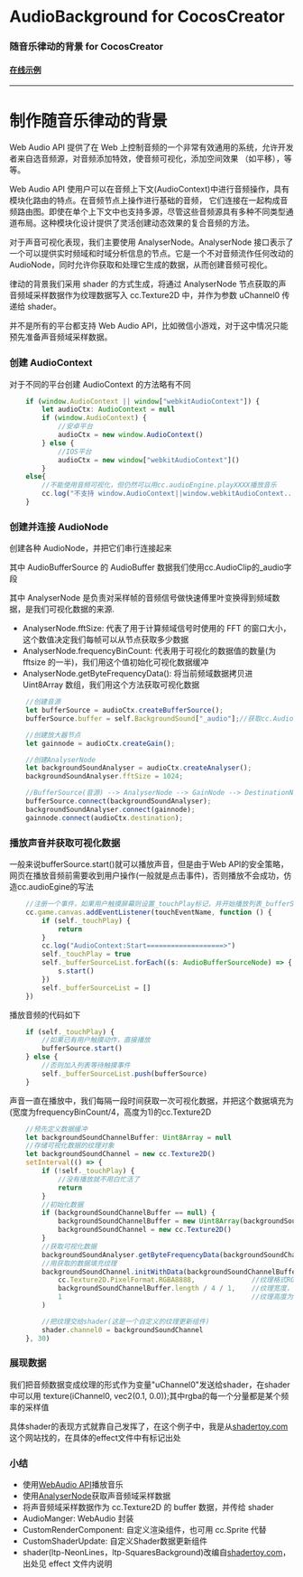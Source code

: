 # AudioBackground for CocosCreator

### 随音乐律动的背景 for CocosCreator

#### [在线示例](https://ltp.gitee.io/gym/cocos-creator/ShaderSample/wave-show/web-mobile/index.html)

---

# 制作随音乐律动的背景

Web Audio API 提供了在 Web 上控制音频的一个非常有效通用的系统，允许开发者来自选音频源，对音频添加特效，使音频可视化，添加空间效果 （如平移），等等。

Web Audio API 使用户可以在音频上下文(AudioContext)中进行音频操作，具有模块化路由的特点。在音频节点上操作进行基础的音频， 它们连接在一起构成音频路由图。即使在单个上下文中也支持多源，尽管这些音频源具有多种不同类型通道布局。这种模块化设计提供了灵活创建动态效果的复合音频的方法。

对于声音可视化表现，我们主要使用 AnalyserNode。AnalyserNode 接口表示了一个可以提供实时频域和时域分析信息的节点。它是一个不对音频流作任何改动的 AudioNode，同时允许你获取和处理它生成的数据，从而创建音频可视化。

律动的背景我们采用 shader 的方式生成，将通过 AnalyserNode 节点获取的声音频域采样数据作为纹理数据写入 cc.Texture2D 中，并作为参数 uChannel0 传递给 shader。

并不是所有的平台都支持 Web Audio API，比如微信小游戏，对于这中情况只能预先准备声音频域采样数据。

### 创建 AudioContext

对于不同的平台创建 AudioContext 的方法略有不同

```typescript
    if (window.AudioContext || window["webkitAudioContext"]) {
        let audioCtx: AudioContext = null
        if (window.AudioContext) {
            //安卓平台
            audioCtx = new window.AudioContext()
        } else {
            //IOS平台
            audioCtx = new window["webkitAudioContext"]()
        }
    else{
        //不能使用音频可视化，但仍然可以用cc.audioEngine.playXXXX播放音乐
        cc.log("不支持 window.AudioContext||window.webkitAudioContext... 太可怜啦!!!!!")
    }
```

### 创建并连接 AudioNode

创建各种 AudioNode，并把它们串行连接起来

其中 AudioBufferSource 的 AudioBuffer 数据我们使用cc.AudioClip的_audio字段

其中 AnalyserNode 是负责对采样帧的音频信号做快速傅里叶变换得到频域数据，是我们可视化数据的来源.

- AnalyserNode.fftSize: 代表了用于计算频域信号时使用的 FFT 的窗口大小，这个数值决定我们每帧可以从节点获取多少数据
- AnalyserNode.frequencyBinCount: 代表用于可视化的数据值的数量(为 fftsize 的一半)，我们用这个值初始化可视化数据缓冲
- AnalyserNode.getByteFrequencyData(): 将当前频域数据拷贝进 Uint8Array 数组，我们用这个方法获取可视化数据



```typescript
    //创建音源
    let bufferSource = audioCtx.createBufferSource();
    bufferSource.buffer = self.BackgroundSound["_audio"];//获取cc.AudioClip的_audio作为AudioBuffer 

    //创建放大器节点
    let gainnode = audioCtx.createGain();

    //创建AnalyserNode
    let backgroundSoundAnalyser = audioCtx.createAnalyser();
    backgroundSoundAnalyser.fftSize = 1024;

    //BufferSource(音源) --> AnalyserNode --> GainNode --> DestinationNode(喇叭)
    bufferSource.connect(backgroundSoundAnalyser);
    backgroundSoundAnalyser.connect(gainnode);
    gainnode.connect(audioCtx.destination);
```

### 播放声音并获取可视化数据

一般来说bufferSource.start()就可以播放声音，但是由于Web API的安全策略，网页在播放音频前需要收到用户操作(一般就是点击事件)，否则播放不会成功，仿造cc.audioEgine的写法

```typescript
    //注册一个事件，如果用户触摸屏幕则设置_touchPlay标记，并开始播放列表_bufferSourceList中的所有音频
    cc.game.canvas.addEventListener(touchEventName, function () {
        if (self._touchPlay) {
            return
        }
        cc.log("AudioContext:Start===================>")
        self._touchPlay = true
        self._bufferSourceList.forEach((s: AudioBufferSourceNode) => {
            s.start()
        })
        self._bufferSourceList = []
    })
```

播放音频的代码如下

```typescript
    if (self._touchPlay) {
        //如果已有用户触摸动作，直接播放
        bufferSource.start()
    } else {
        //否则加入列表等待触摸事件
        self._bufferSourceList.push(bufferSource)
    }
```

声音一直在播放中，我们每隔一段时间获取一次可视化数据，并把这个数据填充为(宽度为frequencyBinCount/4，高度为1)的cc.Texture2D

```typescript
    //预先定义数据缓冲
    let backgroundSoundChannelBuffer: Uint8Array = null
    //存储可视化数据的纹理对象
    let backgroundSoundChannel = new cc.Texture2D()
    setInterval(() => {
        if (!self._touchPlay) {
            //没有播放就不用白忙活了
            return
        }
        //初始化数据
        if (backgroundSoundChannelBuffer == null) {
            backgroundSoundChannelBuffer = new Uint8Array(backgroundSoundAnalyser.frequencyBinCount)
            backgroundSoundChannel = new cc.Texture2D()
        }
        //获取可视化数据
        backgroundSoundAnalyser.getByteFrequencyData(backgroundSoundChannelBuffer)
        //用获取的数据填充纹理
        backgroundSoundChannel.initWithData(backgroundSoundChannelBuffer,
            cc.Texture2D.PixelFormat.RGBA8888,              //纹理格式RGBA各1个字节
            backgroundSoundChannelBuffer.length / 4 / 1,    //纹理宽度，由于4个字节为纹理的一个点，所以要除4
            1                                               //纹理高度为一个像素
        )

        //把纹理交给shader(这是一个自定义的纹理更新组件)
        shader.channel0 = backgroundSoundChannel
    }, 30)
```

### 展现数据

我们把音频数据变成纹理的形式作为变量"uChannel0"发送给shader，在shader中可以用 texture(iChannel0, vec2(0.1, 0.0));其中rgba的每一个分量都是某个频率的采样值

具体shader的表现方式就靠自己发挥了，在这个例子中，我是从[shadertoy.com](www.shadertoy.com)这个网站找的，在具体的effect文件中有标记出处

### 小结

- 使用[WebAudio API](https://developer.mozilla.org/zh-CN/docs/Web/API/Web_Audio_API)播放音乐
- 使用[AnalyserNode](https://developer.mozilla.org/zh-CN/docs/Web/API/AnalyserNode)获取声音频域采样数据
- 将声音频域采样数据作为 cc.Texture2D 的 buffer 数据，并传给 shader
- AudioManger: WebAudio 封装
- CustomRenderComponent: 自定义渲染组件，也可用 cc.Sprite 代替
- CustomShaderUpdate: 自定义Shader数据更新组件
- shader(ltp-NeonLines，ltp-SquaresBackground)改编自[shadertoy.com](www.shadertoy.com)，出处见 effect 文件内说明